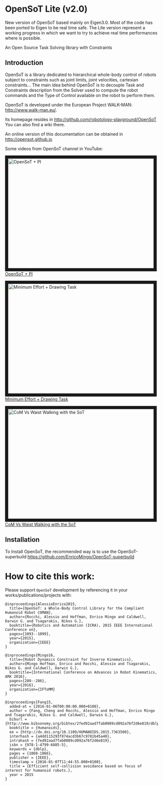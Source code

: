 OpenSoT Lite (v2.0)
============
New version of OpenSoT based mainly on Eigen3.0.
Most of the code has been ported to Eigen to be real time safe. The Lite version represent a working progress in which we want to try to achieve real time performances where is possible. 

An Open Source Task Solving library with Constraints

Introduction
------------
OpenSoT is a library dedicated to hierarchical whole-body control of robots subject to constraints such as joint limits, joint velocities, cartesian constraints... The main idea behind OpenSoT is to decouple Task and Constraints description from the Solver used to compute the robot commands and the Type of Control available on the robot to perform them.

OpenSoT is developed under the European Project WALK-MAN: http://www.walk-man.eu/.

Its homepage resides in http://github.com/robotology-playground/OpenSoT
You can also find a wiki there.

An online version of this documentation can be obtained in http://opensot.github.io

Some videos from OpenSoT channel in YouTube:

<a href="http://www.youtube.com/watch?feature=player_embedded&v=Avs6pqUCqVo
" target="_blank"><img src="http://img.youtube.com/vi/Avs6pqUCqVo/0.jpg" 
alt="OpenSoT + PI" width="480" height="360" border="10" /><br>OpenSoT + PI</a>

<a href="http://www.youtube.com/watch?feature=player_embedded&v=cBggRy7WPUE&list=UUkkZXunCN6eJwww1CeK7DrA
" target="_blank"><img src="http://img.youtube.com/vi/cBggRy7WPUE/0.jpg" 
alt="Minimum Effort + Drawing Task" width="480" height="360" border="10" /><br>Minimum Effort + Drawing Task</a>

<a href="https://www.youtube.com/watch?v=aYwSLnBZtuA
" target="_blank"><img src="http://img.youtube.com/vi/aYwSLnBZtuA/0.jpg" 
alt="CoM Vs Waist Walking with the SoT" width="480" height="360" border="10" /><br>CoM Vs Waist Walking with the SoT</a>

Installation
------------

To Install OpenSoT, the recommended way is to use the OpenSoT-superbuild https://github.com/EnricoMingo/OpenSoT-superbuild

How to cite this work:
======================
Please support ```OpenSoT``` development by referencing it in your works/publications/projects with:
```
@inproceedings{AlessioEnrico2015,
  title={OpenSoT: a Whole-Body Control Library for the Compliant Humanoid Robot COMAN},
  author={Rocchi, Alessio and Hoffman, Enrico Mingo and Caldwell, Darwin G. and Tsagarakis, Nikos G.},
  booktitle={Robotics and Automation (ICRA), 2015 IEEE International Conference on},
  pages={1093--1099},
  year={2015},
  organization={IEEE}
}
```

```
@inproceedings{Mingo16,
  title={Robot Dynamics Constraint for Inverse Kinematics},
  author={Mingo Hoffman, Enrico and Rocchi, Alessio and Tsagarakis, Nikos G. and Caldwell, Darwin G.},
  booktitle={International Conference on Advances in Robot Kinematics, ARK 2016},
  pages={280--286},
  year={2016},
  organization={IFToMM}
}
```

```
@inproceedings{Fang15,
  added-at = {2016-01-06T00:00:00.000+0100},
  author = {Fang, Cheng and Rocchi, Alessio and Hoffman, Enrico Mingo and Tsagarakis, Nikos G. and Caldwell, Darwin G.},
  biburl = {http://www.bibsonomy.org/bibtex/2fed92aad7fab0089cd092a76f2d6e819/dblp},
  booktitle = {Humanoids},
  ee = {http://dx.doi.org/10.1109/HUMANOIDS.2015.7363500},
  interhash = {a4dd115293f874acd3b67c9781b45a40},
  intrahash = {fed92aad7fab0089cd092a76f2d6e819},
  isbn = {978-1-4799-6885-5},
  keywords = {dblp},
  pages = {1060-1066},
  publisher = {IEEE},
  timestamp = {2016-01-07T11:44:55.000+0100},
  title = {Efficient self-collision avoidance based on focus of interest for humanoid robots.},
  year = 2015
}
```

